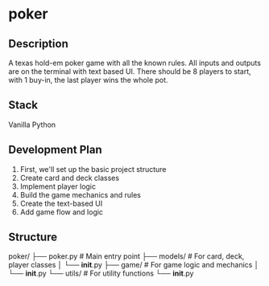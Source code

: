 # poker
## Description
A texas hold-em poker game with all the known rules. All inputs and outputs are on the terminal with text based UI.
There should be 8 players to start, with 1 buy-in, the last player wins the whole pot.
## Stack
Vanilla Python
## Development Plan
1. First, we'll set up the basic project structure
2. Create card and deck classes
3. Implement player logic
4. Build the game mechanics and rules
5. Create the text-based UI
6. Add game flow and logic
## Structure
poker/
├── poker.py          # Main entry point
├── models/           # For card, deck, player classes
│   └── __init__.py
├── game/             # For game logic and mechanics
│   └── __init__.py
└── utils/            # For utility functions
    └── __init__.py